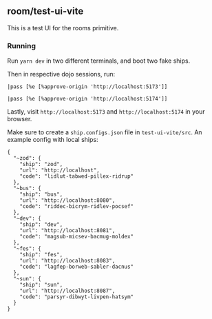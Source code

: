 ## room/test-ui-vite

This is a test UI for the rooms primitive.

### Running

Run `yarn dev` in two different terminals, and boot two fake ships.

Then in respective dojo sessions, run:

```
|pass [%e [%approve-origin 'http://localhost:5173']]
```

```
|pass [%e [%approve-origin 'http://localhost:5174']]
```

Lastly, visit `http://localhost:5173` and `http://localhost:5174` in your browser.

Make sure to create a `ship.configs.json` file in `test-ui-vite/src`. An example config with local ships:

```
{
  "~zod": {
    "ship": "zod",
    "url": "http://localhost",
    "code": "lidlut-tabwed-pillex-ridrup"
  },
  "~bus": {
    "ship": "bus",
    "url": "http://localhost:8080",
    "code": "riddec-bicrym-ridlev-pocsef"
  },
  "~dev": {
    "ship": "dev",
    "url": "http://localhost:8081",
    "code": "magsub-micsev-bacmug-moldex"
  },
  "~fes": {
    "ship": "fes",
    "url": "http://localhost:8083",
    "code": "lagfep-borweb-sabler-dacnus"
  },
  "~sun": {
    "ship": "sun",
    "url": "http://localhost:8087",
    "code": "parsyr-dibwyt-livpen-hatsym"
  }
}
```
